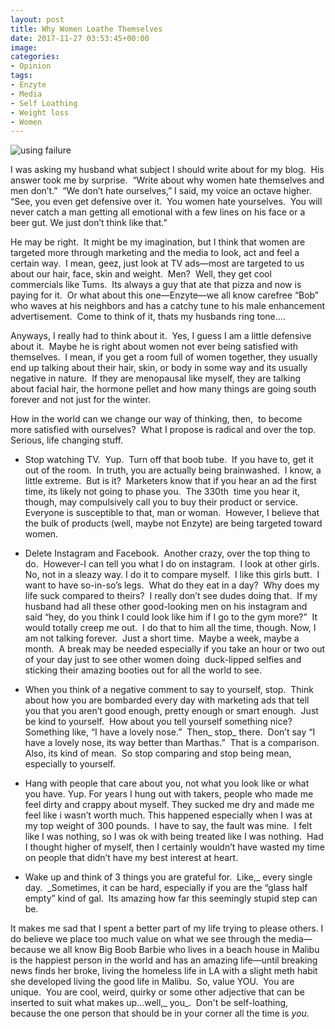 ```yaml
---
layout: post
title: Why Women Loathe Themselves
date: 2017-11-27 03:53:45+00:00
image:
categories:
- Opinion
tags:
- Enzyte
- Media
- Self Loathing
- Weight loss
- Women
---
```


![using failure](http://www.aim4strength.com/wp-content/uploads/2016/12/IMG_8497.jpg)

I was asking my husband what subject I should write about for my blog.  His answer took me by surprise.  “Write about why women hate themselves and men don’t.”  “We don’t hate ourselves,” I said, my voice an octave higher.  “See, you even get defensive over it.  You women hate yourselves.  You will never catch a man getting all emotional with a few lines on his face or a beer gut. We just don’t think like that.”



He may be right.  It might be my imagination, but I think that women are targeted more through marketing and the media to look, act and feel a certain way.  I mean, geez, just look at TV ads—most are targeted to us about our hair, face, skin and weight.  Men?  Well, they get cool commercials like Tums.  Its always a guy that ate that pizza and now is paying for it.  Or what about this one—Enzyte—we all know carefree “Bob” who waves at his neighbors and has a catchy tune to his male enhancement advertisement.  Come to think of it, thats my husbands ring tone….

Anyways, I really had to think about it.  Yes, I guess I am a little defensive about it.  Maybe he is right about women not ever being satisfied with themselves.  I mean, if you get a room full of women together, they usually end up talking about their hair, skin, or body in some way and its usually negative in nature.  If they are menopausal like myself, they are talking about facial hair, the hormone pellet and how many things are going south forever and not just for the winter.

How in the world can we change our way of thinking, then,  to become more satisfied with ourselves?  What I propose is radical and over the top.  Serious, life changing stuff.




  * Stop watching TV.  Yup.  Turn off that boob tube.  If you have to, get it out of the room.  In truth, you are actually being brainwashed.  I know, a little extreme.  But is it?  Marketers know that if you hear an ad the first time, its likely not going to phase you.  The 330th  time you hear it,  though, may compulsively call you to buy their product or service. Everyone is susceptible to that, man or woman.  However, I believe that the bulk of products (well, maybe not Enzyte) are being targeted toward women.


  * Delete Instagram and Facebook.  Another crazy, over the top thing to do.  However-I can tell you what I do on instagram.  I look at other girls.  No, not in a sleazy way. I do it to compare myself.  I like this girls butt.  I want to have so-in-so’s legs.  What do they eat in a day?  Why does my life suck compared to theirs?  I really don’t see dudes doing that.  If my husband had all these other good-looking men on his instagram and said “hey, do you think I could look like him if I go to the gym more?”  It would totally creep me out.  I do that to him all the time, though. Now, I am not talking forever.  Just a short time.  Maybe a week, maybe a month.  A break may be needed especially if you take an hour or two out of your day just to see other women doing  duck-lipped selfies and sticking their amazing booties out for all the world to see.


  * When you think of a negative comment to say to yourself, stop.  Think about how you are bombarded every day with marketing ads that tell you that you aren’t good enough, pretty enough or smart enough.  Just be kind to yourself.  How about you tell yourself something nice?  Something like, “I have a lovely nose.”  Then_ stop_ there.  Don’t say “I have a lovely nose, its way better than Marthas.”  That is a comparison.  Also, its kind of mean.  So stop comparing and stop being mean, especially to yourself.


  * Hang with people that care about you, not what you look like or what you have. Yup. For years I hung out with takers, people who made me feel dirty and crappy about myself. They sucked me dry and made me feel like i wasn’t worth much. This happened especially when I was at my top weight of 300 pounds.  I have to say, the fault was mine.  I felt like I was nothing, so I was ok with being treated like I was nothing.  Had I thought higher of myself, then I certainly wouldn’t have wasted my time on people that didn’t have my best interest at heart.


  * Wake up and think of 3 things you are grateful for.  Like,_ every single day.  _Sometimes, it can be hard, especially if you are the “glass half empty” kind of gal.  Its amazing how far this seemingly stupid step can be.


It makes me sad that I spent a better part of my life trying to please others. I do believe we place too much value on what we see through the media—because we all know Big Boob Barbie who lives in a beach house in Malibu is the happiest person in the world and has an amazing life—until breaking news finds her broke, living the homeless life in LA with a slight meth habit she developed living the good life in Malibu.  So, value YOU.  You are unique.  You are cool, weird, quirky or some other adjective that can be inserted to suit what makes up…well,_ you_.  Don't be self-loathing, because the one person that should be in your corner all the time is _you_.
